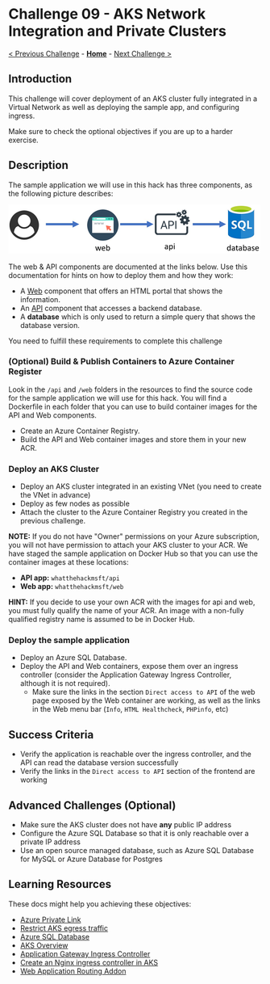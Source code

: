 # Challenge 09 - AKS Network Integration and Private Clusters

[< Previous Challenge](./Challenge-08-datavolumes.md) - **[Home](../README.md)** - [Next Challenge >](./Challenge-10-secrets.md)

## Introduction

This challenge will cover deployment of an AKS cluster fully integrated in a Virtual Network as well as deploying the sample app, and configuring ingress. 

Make sure to check the optional objectives if you are up to a harder exercise.

## Description

The sample application we will use in this hack has three components, as the following picture describes: 

![app architecture](./Resources/img/app_arch.png)

The web & API components are documented at the links below. Use this documentation for hints on how to deploy them and how they work:
- A [Web](./Resources/Challenge-09/web) component that offers an HTML portal that shows the information.
- An [API](./Resources/Challenge-09/api) component that accesses a backend database.
- A **database** which is only used to return a simple query that shows the database version.

You need to fulfill these requirements to complete this challenge

### (Optional) Build & Publish Containers to Azure Container Register

Look in the `/api` and `/web` folders in the resources to find the source code for the sample application we will use for this hack. You will find a Dockerfile in each folder that you can use to build container images for the API and Web components.

- Create an Azure Container Registry. 
- Build the API and Web container images and store them in your new ACR.

### Deploy an AKS Cluster

- Deploy an AKS cluster integrated in an existing VNet (you need to create the VNet in advance)
- Deploy as few nodes as possible
- Attach the cluster to the Azure Container Registry you created in the previous challenge.

**NOTE:** If you do not have "Owner" permissions on your Azure subscription, you will not have permission to attach your AKS cluster to your ACR.  We have staged the sample application on Docker Hub so that you can use the container images at these locations:
- **API app:** `whatthehackmsft/api`
- **Web app:** `whatthehackmsft/web`

**HINT:** If you decide to use your own ACR with the images for api and web, you must fully qualify the name of your ACR. An image with a non-fully qualified registry name is assumed to be in Docker Hub. 

### Deploy the sample application

- Deploy an Azure SQL Database.
- Deploy the API and Web containers, expose them over an ingress controller (consider the Application Gateway Ingress Controller, although it is not required). 
    - Make sure the links in the section `Direct access to API` of the web page exposed by the Web container are working, as well as the links in the Web menu bar (`Info`, `HTML Healthcheck`, `PHPinfo`, etc)

## Success Criteria

- Verify the application is reachable over the ingress controller, and the API can read the database version successfully
- Verify the links in the `Direct access to API` section of the frontend are working

## Advanced Challenges (Optional)

- Make sure the AKS cluster does not have **any** public IP address
- Configure the Azure SQL Database so that it is only reachable over a private IP address
- Use an open source managed database, such as Azure SQL Database for MySQL or Azure Database for Postgres

## Learning Resources

These docs might help you achieving these objectives:

- [Azure Private Link](https://docs.microsoft.com/azure/private-link/private-link-overview)
- [Restrict AKS egress traffic](https://docs.microsoft.com/azure/aks/limit-egress-traffic)
- [Azure SQL Database](https://docs.microsoft.com/azure/azure-sql/azure-sql-iaas-vs-paas-what-is-overview)
- [AKS Overview](https://docs.microsoft.com/azure/aks/)
- [Application Gateway Ingress Controller](https://docs.microsoft.com/azure/application-gateway/ingress-controller-overview)
- [Create an Nginx ingress controller in AKS](https://docs.microsoft.com/azure/aks/ingress-basic?tabs=azure-cli)
- [Web Application Routing Addon](https://docs.microsoft.com/azure/aks/web-app-routing)